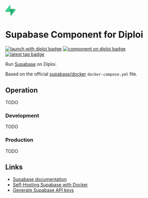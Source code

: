 <img alt="icon" src=".diploi/icon.svg" width="32">

# Supabase Component for Diploi

[![launch with diploi badge](https://diploi.com/launch.svg)](https://diploi.com/component/supabase)
[![component on diploi badge](https://diploi.com/component.svg)](https://diploi.com/component/supabase)
[![latest tag badge](https://badgen.net/github/tag/diploi/component-supabase)](https://diploi.com/component/supabase)

Run [Supabase](https://supabase.com/) on Diploi.

Based on the official [supabase/docker](https://github.com/supabase/supabase/tree/master/docker) `docker-compose.yml` file.

## Operation

TODO

### Development

TODO

### Production

TODO

## Links

- [Supabase documentation](https://supabase.com/docs)
- [Self-Hosting Supabase with Docker](https://supabase.com/docs/guides/self-hosting/docker)
- [Generate Supabase API keys](https://supabase.com/docs/guides/self-hosting/docker#generate-api-keys)
